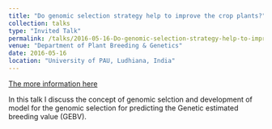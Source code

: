 ```yaml
---
title: "Do genomic selection strategy help to improve the crop plants?"
collection: talks
type: "Invited Talk"
permalink: /talks/2016-05-16-Do-genomic-selection-strategy-help-to-improve-the-crop-plants
venue: "Department of Plant Breeding & Genetics"
date: 2016-05-16
location: "University of PAU, Ludhiana, India"
---
```


[The more information here](http://dx.doi.org/10.5772/intechopen.76247)

In this talk I discuss the concept of genomic selction and development of model for the genomic selection for predicting the Genetic estimated breeding value (GEBV).
